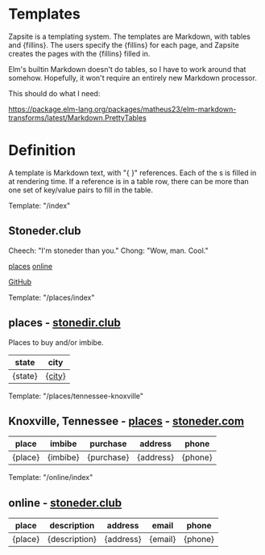 # Templates

Zapsite is a templating system. The templates are Markdown, with
tables and {fillins}. The users specify the {fillins} for each page,
and Zapsite creates the pages with the {fillins} filled in.

Elm's builtin Markdown doesn't do tables, so I have to work around
that somehow. Hopefully, it won't require an entirely new Markdown
processor.

This should do what I need:

https://package.elm-lang.org/packages/matheus23/elm-markdown-transforms/latest/Markdown.PrettyTables

# Definition

A template is Markdown text, with "{ <name> }" references. Each of the
<name>s is filled in at rendering time. If a reference is in a table
row, there can be more than one set of key/value pairs to fill in the
table.

    
Template: "/index"

## Stoneder.club

Cheech: "I'm stoneder than you."
Chong: "Wow, man. Cool."

[places](places/) [online](online/)

[GitHub](https://github.com/billstclair/stoneder)


Template: "/places/index"

## places - [stonedir.club](../)

Places to buy and/or imbibe.

state | city
----- | ----
{state} | [{city}]({state}-{city})


Template: "/places/tennessee-knoxville"

## Knoxville, Tennessee - [places](index) - [stoneder.com](../../)

place | imbibe | purchase | address | phone
----- | ------ | -------- | ------- | -----
{place} | {imbibe} | {purchase} | {address} | {phone}


Template: "/online/index"

## online - [stoneder.club](../)

place | description | address | email | phone
----- | ----------- | ------- | ----- | -----
{place} | {description} | {address} | {email} | {phone}
